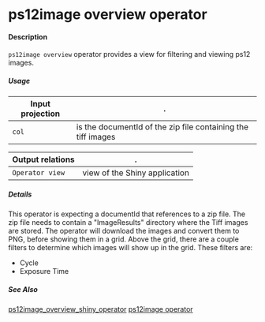 # ps12image overview operator

#### Description

`ps12image overview` operator provides a view for filtering and viewing ps12 images. 

##### Usage

Input projection|.
---|---
`col`           | is the documentId of the zip file containing the tiff images

Output relations|.
---|---
`Operator view` | view of the Shiny application

##### Details

This operator is expecting a documentId that references to a zip file. The zip file needs to contain a "ImageResults" directory where the Tiff images are stored. The operator will download the images and convert them to PNG, before showing them in a grid. Above the grid, there are a couple filters to determine which images will show up in the grid. These filters are:

* Cycle
* Exposure Time

##### See Also

[ps12image_overview_shiny_operator](https://github.com/tercen/ps12image_overview_shiny_operator)
[ps12image operator](https://github.com/tercen/ps12image_operator)

